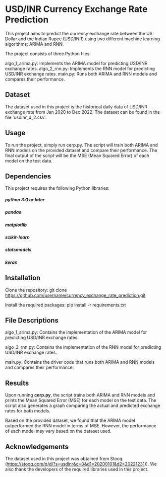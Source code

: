# USD/INR Currency Exchange Rate Prediction

This project aims to predict the currency exchange rate between the US Dollar and the Indian Rupee (USD/INR) using two different machine learning algorithms: ARIMA and RNN.

The project consists of three Python files:

algo_1_arima.py: Implements the ARIMA model for predicting USD/INR exchange rates.
algo_2_rnn.py: Implements the RNN model for predicting USD/INR exchange rates.
main.py: Runs both ARIMA and RNN models and compares their performance.

## Dataset
The dataset used in this project is the historical daily data of USD/INR exchange rate from Jan 2020 to Dec 2022. The dataset can be found in the file 'usdinr_d_2.csv'.

## Usage
To run the project, simply run cerp.py. The script will train both ARIMA and RNN models on the provided dataset and compare their performance. The final output of the script will be the MSE (Mean Squared Error) of each model on the test data.

## Dependencies
This project requires the following Python libraries:

##### python 3.0 or later
##### pandas
##### matplotlib
##### scikit-learn
##### statsmodels
##### keras

## Installation
Clone the repository: git clone https://github.com/username/currency_exchange_rate_prediction.git

Install the required packages: pip install -r requirements.txt

## File Descriptions
algo_1_arima.py: Contains the implementation of the ARIMA model for predicting USD/INR exchange rates.

algo_2_rnn.py: Contains the implementation of the RNN model for predicting USD/INR exchange rates.

main.py: Contains the driver code that runs both ARIMA and RNN models and compares their performance.

## Results
Upon running **cerp.py**, the script trains both ARIMA and RNN models and prints the Mean Squared Error (MSE) for each model on the test data. The script also generates a graph comparing the actual and predicted exchange rates for both models.

Based on the provided dataset, we found that the ARIMA model outperformed the RNN model in terms of MSE. However, the performance of each model may vary based on the dataset used.

## Acknowledgements
The dataset used in this project was obtained from Stooq (https://stooq.com/q/d/?s=usdinr&c=0&d1=20200101&d2=20221231)). We also thank the developers of the required libraries used in this project.
